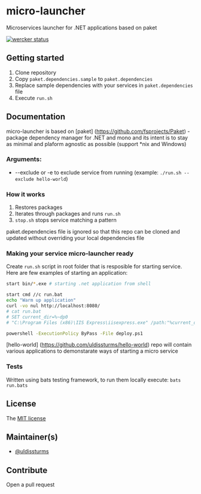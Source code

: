 # micro-launcher

Microservices launcher for .NET applications based on paket

[![wercker status](https://app.wercker.com/status/56ebdc3eee27ca9a1525ff478f6c7ac8/s/master "wercker status")](https://app.wercker.com/project/bykey/56ebdc3eee27ca9a1525ff478f6c7ac8)

## Getting started

1. Clone repository
2. Copy `paket.dependencies.sample` to `paket.dependencies`
3. Replace sample dependencies with your services in `paket.dependencies` file
4. Execute `run.sh`

## Documentation

micro-launcher is based on [paket] (https://github.com/fsprojects/Paket) - package dependency manager for .NET and mono and its intent is to stay as minimal and plaform agnostic as possible (support *nix and Windows)

### Arguments:
- --exclude or -e <service-name> to exclude service from running (example: ```./run.sh --exclude hello-world```)

### How it works

1. Restores packages
2. Iterates through packages and runs `run.sh`
3. `stop.sh` stops service matching a pattern

paket.dependencies file is ignored so that this repo can be cloned and updated without overriding your local dependencies file

### Making your service micro-launcher ready

Create `run.sh` script in root folder that is resposible for starting service. Here are few examples of starting an application:
```bash
start bin/*.exe # starting .net application from shell
```
```bash
start cmd //c run.bat
echo "Warm up application"
curl -vo nul http://localhost:8080/
# cat run.bat
# SET current_dir=%~dp0
# "C:\Program Files (x86)\IIS Express\iisexpress.exe" /path:"%current_dir:~0,-1%" /port:8080
```
```bash
powershell -ExecutionPolicy ByPass -File deploy.ps1
```
[hello-world] (https://github.com/uldissturms/hello-world) repo will contain various applications to demonstarate ways of starting a micro service

### Tests
Written using bats testing framework, to run them locally execute: ```bats run.bats```

## License

The [MIT license](LICENSE.txt)

## Maintainer(s)

- [@uldissturms](https://github.com/uldissturms)

## Contribute

Open a pull request
